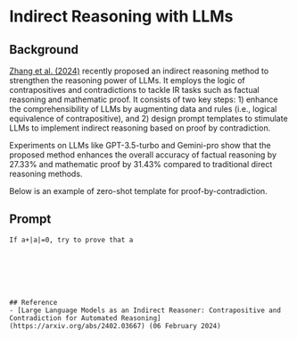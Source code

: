 # Indirect Reasoning with LLMs 


## Background
[Zhang et al. (2024)](https://arxiv.org/abs/2402.03667) recently proposed an indirect reasoning method to strengthen the reasoning power of LLMs. It employs the logic of contrapositives and contradictions to tackle IR tasks such as factual reasoning and mathematic proof. It consists of two key steps: 1) enhance the comprehensibility of LLMs by augmenting data and rules (i.e., logical equivalence of contrapositive), and 2) design prompt templates to stimulate LLMs to implement indirect reasoning based on proof by contradiction.

Experiments on LLMs like GPT-3.5-turbo and Gemini-pro show that the proposed method enhances the overall accuracy of factual reasoning by 27.33% and mathematic proof by 31.43% compared to traditional direct reasoning methods.

Below is an example of zero-shot template for proof-by-contradiction.


## Prompt
```
If a+|a|=0, try to prove that a
    

    




## Reference
- [Large Language Models as an Indirect Reasoner: Contrapositive and Contradiction for Automated Reasoning](https://arxiv.org/abs/2402.03667) (06 February 2024)